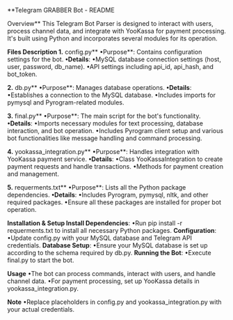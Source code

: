 **Telegram GRABBER Bot - README

Overview**
This Telegram Bot Parser is designed to interact with users, process channel data, and integrate with YooKassa for payment processing. It's built using Python and incorporates several modules for its operation.

**Files Description
1.** config.py**
	•Purpose**: Contains configuration settings for the bot.
	**•Details**:
	•MySQL database connection settings (host, user, password, db\_name).
	•API settings including api\_id, api\_hash, and bot\_token.
 
**2.** db.py**
	•Purpose**: Manages database operations.
	**•Details**:
	•Establishes a connection to the MySQL database.
	•Includes imports for pymysql and Pyrogram-related modules.
 
**3.** final.py**
	•Purpose**: The main script for the bot's functionality.
	**•Details**:
	•Imports necessary modules for text processing, database interaction, and bot operation.
	•Includes Pyrogram client setup and various bot functionalities like message handling and command processing.
 
**4.** yookassa\_integration.py**
	•Purpose**: Handles integration with YooKassa payment service.
	**•Details**:
	•Class YooKassaIntegration to create payment requests and handle transactions.
	•Methods for payment creation and management.
 
**5.** requerments.txt**
	•Purpose**: Lists all the Python package dependencies.
	**•Details**:
	•Includes Pyrogram, pymysql, nltk, and other required packages.
	•Ensure all these packages are installed for proper bot operation.
 
**Installation & Setup
	Install Dependencies**:
	•Run pip install -r requerments.txt to install all necessary Python packages.
	**Configuration**:
	•Update config.py with your MySQL database and Telegram API credentials.
	**Database Setup**:
	•Ensure your MySQL database is set up according to the schema required by db.py.
	**Running the Bot**:
	•Execute final.py to start the bot.
 
**Usage**
	•The bot can process commands, interact with users, and handle channel data.
	•For payment processing, set up YooKassa details in yookassa\_integration.py.
 
**Note**
	•Replace placeholders in config.py and yookassa\_integration.py with your actual credentials.
